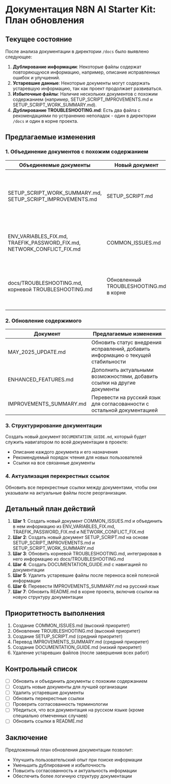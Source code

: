 # Документация N8N AI Starter Kit: План обновления

## Текущее состояние

После анализа документации в директории `/docs` было выявлено следующее:

1. **Дублирование информации**: Некоторые файлы содержат повторяющуюся информацию, например, описание исправленных ошибок и улучшений.
2. **Устаревшие данные**: Некоторые документы могут содержать устаревшую информацию, так как проект продолжает развиваться.
3. **Избыточные файлы**: Наличие нескольких документов с похожим содержанием (например, SETUP_SCRIPT_IMPROVEMENTS.md и SETUP_SCRIPT_WORK_SUMMARY.md).
4. **Дублирование TROUBLESHOOTING.md**: Есть два файла с рекомендациями по устранению неполадок - один в директории `/docs` и один в корне проекта.

## Предлагаемые изменения

### 1. Объединение документов с похожим содержанием

| Объединяемые документы | Новый документ | Обоснование |
|-------------|--------------|-------------|
| SETUP_SCRIPT_WORK_SUMMARY.md, SETUP_SCRIPT_IMPROVEMENTS.md | SETUP_SCRIPT.md | Объединить информацию об улучшениях скрипта установки в один документ |
| ENV_VARIABLES_FIX.md, TRAEFIK_PASSWORD_FIX.md, NETWORK_CONFLICT_FIX.md | COMMON_ISSUES.md | Собрать все частые проблемы и их решения в один документ |
| docs/TROUBLESHOOTING.md, корневой TROUBLESHOOTING.md | Обновленный TROUBLESHOOTING.md в корне | Объединить информацию, сохранив один документ в корне проекта |

### 2. Обновление содержимого

| Документ | Предлагаемые изменения |
|----------|------------------------|
| MAY_2025_UPDATE.md | Обновить статус внедрения исправлений, добавить информацию о текущей стабильности |
| ENHANCED_FEATURES.md | Дополнить актуальными возможностями, добавить ссылки на другие документы |
| IMPROVEMENTS_SUMMARY.md | Перевести на русский язык для согласованности с остальной документацией |

### 3. Структурирование документации

Создать новый документ `DOCUMENTATION_GUIDE.md`, который будет служить навигатором по всей документации в проекте:

- Описание каждого документа и его назначения
- Рекомендуемый порядок чтения для новых пользователей
- Ссылки на все связанные документы

### 4. Актуализация перекрестных ссылок

Обновить все перекрестные ссылки между документами, чтобы они указывали на актуальные файлы после реорганизации.

## Детальный план действий

1. **Шаг 1**: Создать новый документ COMMON_ISSUES.md и объединить в нем информацию из ENV_VARIABLES_FIX.md, TRAEFIK_PASSWORD_FIX.md и NETWORK_CONFLICT_FIX.md
2. **Шаг 2**: Создать новый документ SETUP_SCRIPT.md на основе SETUP_SCRIPT_IMPROVEMENTS.md и SETUP_SCRIPT_WORK_SUMMARY.md
3. **Шаг 3**: Обновить корневой TROUBLESHOOTING.md, интегрировав в него информацию из docs/TROUBLESHOOTING.md
4. **Шаг 4**: Создать DOCUMENTATION_GUIDE.md с навигацией по документации
5. **Шаг 5**: Удалить устаревшие файлы после переноса всей полезной информации
6. **Шаг 6**: Перевести IMPROVEMENTS_SUMMARY.md на русский язык
7. **Шаг 7**: Обновить README.md в корне проекта, включив ссылки на новую структуру документации

## Приоритетность выполнения

1. Создание COMMON_ISSUES.md (высокий приоритет)
2. Обновление TROUBLESHOOTING.md (высокий приоритет)
3. Создание SETUP_SCRIPT.md (средний приоритет)
4. Перевод IMPROVEMENTS_SUMMARY.md (средний приоритет)
5. Создание DOCUMENTATION_GUIDE.md (низкий приоритет)
6. Удаление устаревших файлов (после завершения всех работ)

## Контрольный список

- [ ] Обновить и объединить документы с похожим содержанием
- [ ] Создать новые документы для лучшей организации
- [ ] Удалить устаревшие документы
- [ ] Обновить перекрестные ссылки
- [ ] Проверить согласованность терминологии
- [ ] Убедиться, что вся документация на русском языке (кроме специально отмеченных случаев)
- [ ] Обновить ссылки в README.md

## Заключение

Предложенный план обновления документации позволит:
- Улучшить пользовательский опыт при поиске информации
- Уменьшить дублирование и избыточность
- Повысить согласованность и актуальность информации
- Обеспечить более логичную структуру документации
